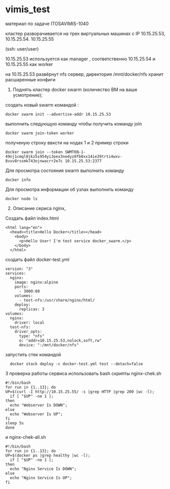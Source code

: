 # vimis_test
материал по задаче ITOSAVIMIS-1040

кластер разворачивается на трех виртуальных машинах с IP 10.15.25.53, 10.15.25.54. 10.15.25.55

(ssh: user/user)

10.15.25.53 используется как manager , соответственно 10.15.25.54 и 10.15.25.55 как worker

на 10.15.25.53 развёрнут nfs сервер, директория /mnt/docker/nfs хранит расшаренные конфиги 

1. Поднять кластер docker swarm (количество ВМ на ваше усмотрение);
   
создать новый swarm командой :

    docker swarm init --advertise-addr 10.15.25.53

выполнить следующую команду чтобы получить команду join

    docker swarm join-token worker

полученую строку ввксти на нодах 1 и 2 
  пример строки

    docker swarm join --token SWMTKN-1-49nj1cmql0jkz5s954yi3oex3nedyz0fb0xx14ie39trti4wxv-8vxv8rssmk743ojnwacrr2e7c 10.15.25.53:2377

Для просмотра состояния swarm выполнить команду

    docker info 

Для просмотра информации об узлах выполнить команду  
    
    docker node ls  


2. Описание сериса nginx,

Создать файл index.html

    <html lang="en">
      <head><title>Hello Docker</title></head>
        <body>
          <p>Hello User! I'm test service docker_swarm.</p>
        </body>
      </html>

создать файл docker-test.yml

    version: "3"
    services:
      nginx:
        image: nginx:alpine
        ports:
          - 3000:80
        volumes:
          - test-nfs:/usr/share/nginx/html/
        deploy:
          replicas: 3
    volumes:
      nginx:
        driver: local
      test-nfs:
        driver_opts:
          type: "nfs"
          o: "addr=10.15.25.53,nolock,soft,rw"
          device: ":/mnt/docker/nfs"

запустить стек командой  
  
      docker stack deploy -c docker-test.yml test --detach=false



3   проверка работы сервиса
использовать bash скрипты  nginx-chek.sh

    #!/bin/bash
    for run in {1..13}; do
    UP=$(curl -I http://10.15.25.55/ -s |grep HTTP |grep 200 |wc -l);
      if [ "$UP" -ne 1 ];
    then
      echo "Webserver Is DOWN";
    else
      echo "Webserver Is UP";
    fi
    sleep 5s
    done
    
и nginx-chek-all.sh

    #!/bin/bash
    for run in {1..13}; do
    UP=$(docker ps |grep healthy |wc -l);
      if [ "$UP" -ne 1 ];
    then
      echo "Nginx Service Is DOWN";
    else
      echo "Nginx Service Is UP";
    fi

